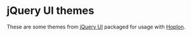 jQuery UI themes
================

These are some themes from [jQuery UI][2] packaged for usage with [Hoplon][1].

[1]: http://hoplon.io
[2]: http://jqueryui.com

